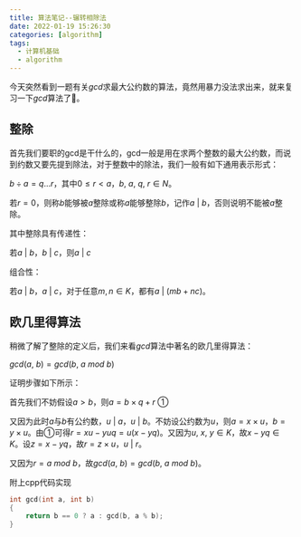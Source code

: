 ```yaml
---
title: 算法笔记--辗转相除法
date: 2022-01-19 15:26:30
categories: [algorithm]
tags:
  - 计算机基础
  - algorithm
---
```


今天突然看到一题有关$gcd$求最大公约数的算法，竟然用暴力没法求出来，就来复习一下$gcd$算法了🤣。

## 整除

首先我们要职的gcd是干什么的，gcd一般是用在求两个整数的最大公约数，而说到约数又要先提到除法，对于整数中的除法，我们一般有如下通用表示形式：

$b \div a = q...r$，其中$0\le r \lt a$，$b,\ a,\ q,\ r \in N$。

若$r=0$，则称$b$能够被$a$整除或称$a$能够整除$b$，记作$a\ |\ b$，否则说明不能被$a$整除。

其中整除具有传递性：

若$a\ |\ b$，$b\ |\ c$，则$a\ |\ c$

组合性：

若$a\ |\ b$，$a\ |\ c$，对于任意$m,n \in K$，都有$a\ | \ (mb + nc)$。

## 欧几里得算法

稍微了解了整除的定义后，我们来看$gcd$算法中著名的欧几里得算法：

$gcd(a,\ b) = gcd(b,\ a\ mod\ b)$

证明步骤如下所示：

首先我们不妨假设$a \gt b$，则$a = b \times q + r$		①

又因为此时$a$与$b$有公约数，$u\ |\ a$，$u\ |\ b$。不妨设公约数为$u$，则$a=x\times u$，$b=y\times u$。由①可得$r=xu-yuq=u(x-yq)$。又因为$u,\ x,\ y \in K$，故$x-yq \in K$。设$z=x-yq$，故$r=z\times u$，$u\ |\ r$。

又因为$r=a\ mod\ b$，故$gcd(a,\ b) = gcd(b,\ a\ mod\ b)$。

附上cpp代码实现

```cpp
int gcd(int a, int b)
{
	return b == 0 ? a : gcd(b, a % b);
}
```







